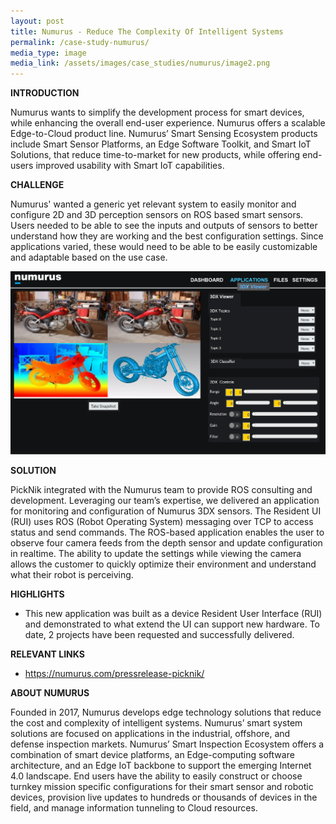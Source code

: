 ```yaml
---
layout: post
title: Numurus - Reduce The Complexity Of Intelligent Systems
permalink: /case-study-numurus/
media_type: image
media_link: /assets/images/case_studies/numurus/image2.png
---
```


**INTRODUCTION**

Numurus wants to simplify the development process for smart devices, while enhancing the overall end-user experience. Numurus offers a scalable Edge-to-Cloud product line.  Numurus’ Smart Sensing Ecosystem products include Smart Sensor Platforms, an Edge Software Toolkit, and Smart IoT Solutions, that reduce time-to-market for new products, while offering end-users improved usability with Smart IoT capabilities.

**CHALLENGE**

Numurus' wanted a generic yet relevant system to easily monitor and configure 2D and 3D perception sensors on ROS based smart sensors. Users needed to be able to see the inputs and outputs of sensors to better understand how they are working and the best configuration settings. Since applications varied, these would need to be able to be easily customizable and adaptable based on the use case.

![Image](/assets/images/case_studies/numurus/image1.png)

**SOLUTION**

PickNik integrated with the Numurus team to provide ROS consulting and development. Leveraging our team’s expertise, we delivered an application for monitoring and configuration of Numurus 3DX sensors.  The Resident UI (RUI) uses ROS (Robot Operating System) messaging over TCP to access status and send commands. The ROS-based application enables the user to observe four camera feeds from the depth sensor and update configuration in realtime.  The ability to update the settings while viewing the camera allows the customer to quickly optimize their environment and understand what their robot is perceiving.

**HIGHLIGHTS**

* This new application was built as a device Resident User Interface (RUI) and demonstrated to what extend the UI can support new hardware. To date, 2 projects have been requested and successfully delivered.

**RELEVANT LINKS**

* <a href="https://numurus.com/pressrelease-picknik/" target="_blank">https://numurus.com/pressrelease-picknik/</a>

**ABOUT NUMURUS**

Founded in 2017, Numurus develops edge technology solutions that reduce the cost and complexity of intelligent systems. Numurus’ smart system solutions are focused on applications in the industrial, offshore, and defense inspection markets. Numurus’ Smart Inspection Ecosystem offers a combination of smart device platforms, an Edge-computing software architecture, and an Edge IoT backbone to support the emerging Internet 4.0 landscape. End users have the ability to easily construct or choose turnkey mission specific configurations for their smart sensor and robotic devices, provision live updates to hundreds or thousands of devices in the field, and manage information tunneling to Cloud resources.
